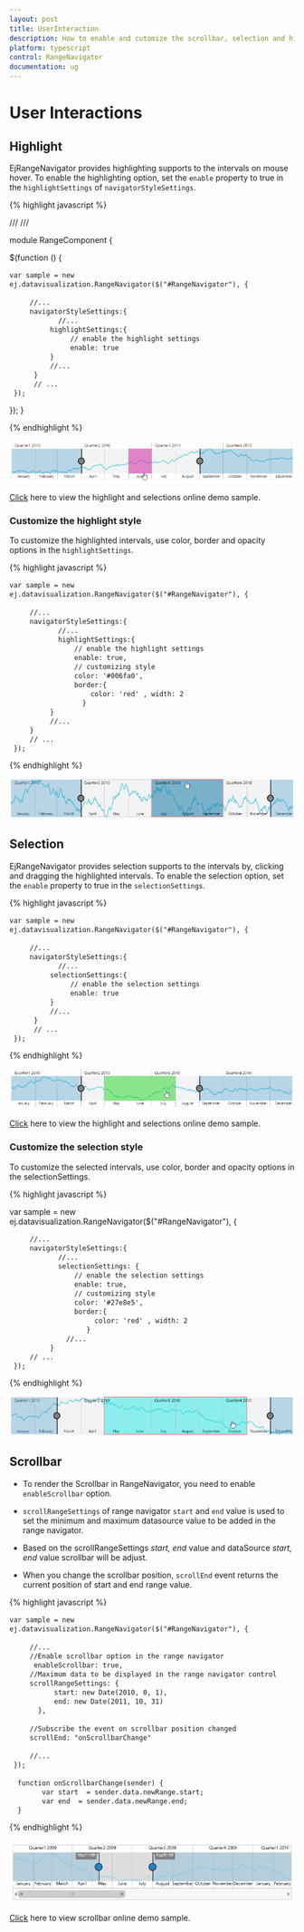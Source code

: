 ```yaml
---
layout: post
title: UserInteraction
description: How to enable and cutomize the scrollbar, selection and highlighting in Essential typescript RangeNavigator.
platform: typescript
control: RangeNavigator
documentation: ug
---
```


# User Interactions

## Highlight

EjRangeNavigator provides highlighting supports to the intervals on mouse hover. To enable the highlighting option, set the `enable` property to true in the `highlightSettings` of `navigatorStyleSettings`.

{% highlight javascript %}

/// <reference path="../tsfiles/jquery.d.ts"></reference>
/// <reference path="../tsfiles/ej.web.all.d.ts"></reference>

module RangeComponent {

 $(function () {

    var sample = new ej.datavisualization.RangeNavigator($("#RangeNavigator"), { 
     
         //...   
         navigatorStyleSettings:{
                //...        
              highlightSettings:{
                   // enable the highlight settings
                   enable: true                                
              }    
              //...
          }
          // ...             
     });

 });
}

{% endhighlight %}


![](User-Interactions_images/User-Interactions_img1.png) 


[Click](http://js.syncfusion.com/demos/web/#!/azure/rangenavigator/highlight) here to view the highlight and selections online demo sample.

### Customize the highlight style

To customize the highlighted intervals, use color, border and opacity options in the `highlightSettings`.

{% highlight javascript %}

    var sample = new ej.datavisualization.RangeNavigator($("#RangeNavigator"), { 
     
         //...   
         navigatorStyleSettings:{
                //...        
                highlightSettings:{
                    // enable the highlight settings
                    enable: true,         
                    // customizing style
                    color: '#006fa0',       
                    border:{
                        color: 'red' , width: 2
                      }        
              }
              //...
         }
         // ...             
     });


{% endhighlight %}

![](User-Interactions_images/User-Interactions_img2.png)


## Selection

EjRangeNavigator provides selection supports to the intervals by, clicking and dragging the highlighted intervals. To enable the selection option, set the `enable` property to true in the `selectionSettings`.

{% highlight javascript %}

    var sample = new ej.datavisualization.RangeNavigator($("#RangeNavigator"), {
     
         //...   
         navigatorStyleSettings:{
                //...        
              selectionSettings:{
                   // enable the selection settings
                   enable: true                                
              }    
              //...
          }
          // ...             
     });

{% endhighlight %}


![](User-Interactions_images/User-Interactions_img3.png) 


[Click](http://js.syncfusion.com/demos/web/#!/azure/rangenavigator/highlight) here to view the highlight and selections online demo sample.

### Customize the selection style

To customize the selected intervals, use color, border and opacity options in the selectionSettings.

{% highlight javascript %}

   var sample = new ej.datavisualization.RangeNavigator($("#RangeNavigator"), { 
     
         //...   
         navigatorStyleSettings:{
                //...        
                selectionSettings: {
                    // enable the selection settings
                    enable: true,         
                    // customizing style
                    color: '#27e8e5',       
                    border:{
                         color: 'red' , width: 2
                       }
                  //...
              }
         // ...             
     });


{% endhighlight %}

![](User-Interactions_images/User-Interactions_img4.png)


## Scrollbar

* To render the Scrollbar in RangeNavigator, you need to enable `enableScrollbar` option.
 
* `scrollRangeSettings` of  range navigator `start` and `end` value is used to set the minimum and maximum datasource value to be added in the range navigator.
 
* Based on the scrollRangeSettings *start, end* value and dataSource *start, end* value scrollbar will be adjust.

* When you change the scrollbar position, `scrollEnd` event returns the current position of start and end range value.

{% highlight javascript %}

    var sample = new ej.datavisualization.RangeNavigator($("#RangeNavigator"), {
          
         //...
         //Enable scrollbar option in the range navigator
          enableScrollbar: true,
         //Maximum data to be displayed in the range navigator control
         scrollRangeSettings: {
               start: new Date(2010, 0, 1),
               end: new Date(2011, 10, 31)
           },
           
         //Subscribe the event on scrollbar position changed           
         scrollEnd: "onScrollbarChange"
         
         //...
     });

      function onScrollbarChange(sender) {
            var start  = sender.data.newRange.start;
            var end  = sender.data.newRange.end;
      }

{% endhighlight %}

![](User-Interactions_images/User-Interactions_img5.png)

[Click](http://js.syncfusion.com/demos/web/#!/azure/rangenavigator/scrollbar) here to view scrollbar online demo sample.